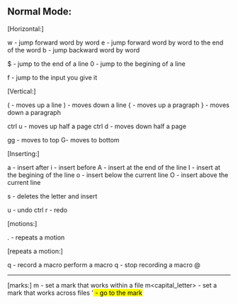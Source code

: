 ## Normal Mode:

[Horizontal:]

w - jump forward word by word
e - jump forward word by word to the end of the word
b - jump backward word by word

$ - jump to the end of a line
0 - jump to the begining of a line

f - jump to the input you give it 

[Vertical:]

( - moves up a line
) - moves down a line
{ - moves up a pragraph
} - moves down a paragraph

ctrl u - moves up half a page
ctrl d - moves down half a page

gg - moves to top
G- moves to bottom


[Inserting:]

a - insert after
i - insert before
A - insert at the end of the line
I - insert at the begining of the line
o - insert below the current line
O - insert above the current line

s - deletes the letter and insert

u - undo
ctrl r - redo


[motions:]

. - repeats a motion





[repeats a motion:]

q<register> - record a macro
perform a macro
q - stop recording a macro
@<register>


---

[marks:]
m<letter> - set a mark that works within a file
m<capital_letter> - set a mark that works across files
'<mark> - go to the mark

